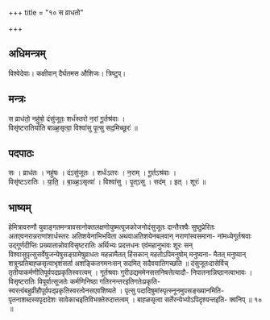 +++
title = "१० स व्राधतो"

+++
## अधिमन्त्रम्
विश्वेदेवाः। कक्षीवान् दैर्घतमस औशिजः। त्रिष्टुप्।

## मन्त्रः
स व्राध॑तो॒ नहु॑षो॒ दंसु॑जूतः॒ शर्ध॑स्तरो न॒रां गू॒र्तश्र॑वाः ।  
विसृ॑ष्टरातिर्याति बाळ्ह॒सृत्वा॒ विश्वा॑सु पृ॒त्सु सद॒मिच्छूरः॑ ॥

## पदपाठः
सः । व्राध॑तः । नहु॑षः । दंऽसु॑जूतः । शर्धः॑ऽतरः । न॒राम् । गू॒र्तऽश्र॑वाः ।  
विसृ॑ष्टऽरातिः । या॒ति॒ । बा॒ळ्ह॒ऽसृत्वा॑ । विश्वा॑सु । पृ॒त्ऽसु । सद॑म् । इत् । शूरः॑ ॥

## भाष्यम्
हेमित्रावरुणौ युवाङ्गतमन्त्रावसानोक्तलक्षणोयुष्मत्पूजकोजनोदंसुजूतः दान्तैरश्वैः सुष्ठुप्रेरितः अतएवनरान्नराणांशार्धस्तरः अतिशयेनाभिभविता अथवाअतिशयेनबलवान् नराणांस्वसमाना- नांमध्येगूर्तश्रवाः उद्गूर्णदीप्तिः प्रख्यातान्नोवाविसृष्टरातिः अर्थिभ्यः प्रदत्तधनः एवंमहानुभावः शूरः सन् विश्वासुपृत्सुसर्वेषुजन्येषुसङ्ग्रामेषुव्राधतः महन्नामैतत् हिंसकान् महतोऽपिमनुषोम् मनुष्यना- मैतत् मनुष्यान् शत्रून्प्रतिबाह्ळसृत्वाभृशंसर्ता अशङ्कितगमनःसन् सदमित् सदैवयातिगच्छति ॥ दंसुजूतःदासेर्विच् तृतीयाकर्मणीतिपूर्वपदप्रकृतिस्वरत्वम् । गूर्तश्रवाः गुरीउद्यममेनसत्तनिषत्तेत्यादौ- निपातनान्निष्ठानत्वाभावः । विसृष्टरातिः विपूर्वात्सूजतेः कर्मणिनिष्ठा गतिरनन्तरइतिगतेःप्रकृति- स्वरत्वंबहुव्रीहौपूर्वपद्प्रकृतिस्वरत्वेनसएवशिष्यते । पृत्सु पदादिषुमांस्पृत्स्नूनमुपसङ्ख्यानमिति- पृतनाशब्दस्यपृदादेशः सावेकाचइतिविभक्तेरुदात्तत्वम् । बाह्ळसृत्वा सर्तेरन्येभ्योऽपिदृश्यन्तइति- क्वनिप् ॥ १० ॥